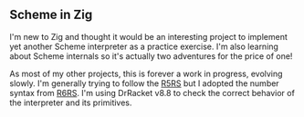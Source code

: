 ## Scheme in Zig

I'm new to Zig and thought it would be an interesting project to implement yet another Scheme interpreter as a practice exercise. I'm also learning about Scheme internals so it's actually two adventures for the price of one!

As most of my other projects, this is forever a work in progress, evolving slowly. I'm generally trying to follow the [R5RS](https://standards.scheme.org/official/r5rs.pdf) but I adopted the number syntax from [R6RS](https://standards.scheme.org/official/r6rs.pdf). I'm using DrRacket v8.8 to check the correct behavior of the interpreter and its primitives.
